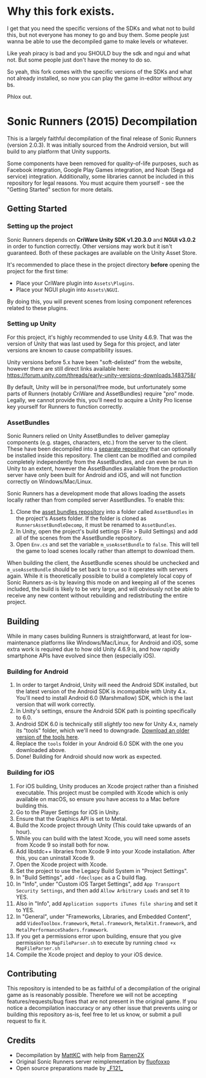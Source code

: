 # Why this fork exists.

I get that you need the specific versions of the SDKs and what not to build this, but not everyone has money to go and buy them. Some people just wanna be able to use the decompiled game to make levels or whatever.

Like yeah piracy is bad and you SHOULD buy the sdk and ngui and what not. But some people just don't have the money to do so.

So yeah, this fork comes with the specific versions of the SDKs and what not already installed, so now you can play the game in-editor without any bs.

Phlox out.

# Sonic Runners (2015) Decompilation

This is a largely faithful decompilation of the final release of Sonic Runners (version 2.0.3). It was initially sourced from the Android version, but will build to any platform that Unity supports.

Some components have been removed for quality-of-life purposes, such as Facebook integration, Google Play Games integration, and Noah (Sega ad service) integration. Additionally, some libraries cannot be included in this repository for legal reasons. You must acquire them yourself - see the "Getting Started" section for more details.

## Getting Started

### Setting up the project

Sonic Runners depends on **CriWare Unity SDK v1.20.3.0** and **NGUI v3.0.2** in order to function correctly. Other versions may work but it isn't guaranteed. Both of these packages are available on the Unity Asset Store.

It's recommended to place these in the project directory **before** opening the project for the first time:

- Place your CriWare plugin into `Assets\Plugins`.
- Place your NGUI plugin into `Assets\NGUI`.

By doing this, you will prevent scenes from losing component references related to these plugins.

### Setting up Unity

For this project, it's highly recommended to use Unity 4.6.9. That was the version of Unity that was last used by Sega for this project, and later versions are known to cause compatibility issues.

Unity versions before 5.x have been "soft-delisted" from the website, however there are still direct links available here: https://forum.unity.com/threads/early-unity-versions-downloads.1483758/

By default, Unity will be in personal/free mode, but unfortunately some parts of Runners (notably CriWare and AssetBundles) require "pro" mode. Legally, we cannot provide this, you'll need to acquire a Unity Pro license key yourself for Runners to function correctly.

### AssetBundles

Sonic Runners relied on Unity AssetBundles to deliver gameplay components (e.g. stages, characters, etc.) from the server to the client. These have been decompiled into a [separate repository](https://github.com/itsmattkc/RunnersAssetBundleDecomp) that can optionally be installed inside this repository. The client can be modified and compiled completely independently from the AssetBundles, and can even be run in Unity to an extent, however the AssetBundles available from the production server have only been built for Android and iOS, and will not function correctly on Windows/Mac/Linux.

Sonic Runners has a development mode that allows loading the assets locally rather than from compiled server AssetBundles. To enable this:

1. Clone the [asset bundles repository](https://github.com/itsmattkc/RunnersAssetBundleDecomp) into a folder called `AssetBundles` in the project's Assets folder. If the folder is cloned as `RunnersAssetBundleDecomp`, it must be renamed to `AssetBundles`.
1. In Unity, open the project's build settings (File > Build Settings) and add all of the scenes from the AssetBundle repository.
1. Open `Env.cs` and set the variable `m_useAssetBundle` to `false`. This will tell the game to load scenes locally rather than attempt to download them.

When building the client, the AssetBundle scenes should be unchecked and `m_useAssetBundle` should be set back to `true` so it operates with servers again. While it is theoretically possible to build a completely local copy of Sonic Runners as-is by leaving this mode on and keeping all of the scenes included, the build is likely to be very large, and will obviously not be able to receive any new content without rebuilding and redistributing the entire project.

## Building

While in many cases building Runners is straightforward, at least for low-maintenance platforms like Windows/Mac/Linux, for Android and iOS, some extra work is required due to how old Unity 4.6.9 is, and how rapidly smartphone APIs have evolved since then (especially iOS).

### Building for Android
1. In order to target Android, Unity will need the Android SDK installed, but the latest version of the Android SDK is incompatible with Unity 4.x. You'll need to install Android 6.0 (Marshmallow) SDK, which is the last version that will work correctly.
1. In Unity's settings, ensure the Android SDK path is pointing specifically to 6.0.
1. Android SDK 6.0 is technically still _slightly_ too new for Unity 4.x, namely its "tools" folder, which we'll need to downgrade. [Download an older version of the tools here](http://dl-ssl.google.com/android/repository/tools_r25.2.5-windows.zip).
1. Replace the `tools` folder in your Android 6.0 SDK with the one you downloaded above.
1. Done! Building for Android should now work as expected.

### Building for iOS
1. For iOS building, Unity produces an Xcode project rather than a finished executable. This project must be compiled with Xcode which is only available on macOS, so ensure you have access to a Mac before building this.
1. Go to the Player Settings for iOS in Unity.
1. Ensure that the Graphics API is set to Metal.
1. Build the Xcode project through Unity (This could take upwards of an hour).
1. While you can build with the latest Xcode, you will need some assets from Xcode 9 so install both for now.
1. Add libstdc++ libraries from Xcode 9 into your Xcode installation. After this, you can uninstall Xcode 9.
1. Open the Xcode project with Xcode.
1. Set the project to use the Legacy Build System in "Project Settings".
1. In "Build Settings", add `-fdeclspec` as a C build flag.
1. In "Info", under "Custom iOS Target Settings", add `App Transport Security Settings`, and then add `Allow Arbitrary Loads` and set it to YES.
1. Also in "Info", add `Application supports iTunes file sharing` and set it to YES.
1. In "General", under "Frameworks, Libraries, and Embedded Content", add `VideoToolbox.framework`, `Metal.framework`, `MetalKit.framework`, and `MetalPerformanceShaders.framework`.
1. If you get a permissions error upon building, ensure that you give permission to `MapFileParser.sh` to execute by running `chmod +x MapFileParser.sh`
1. Compile the Xcode project and deploy to your iOS device.

## Contributing

This repository is intended to be as faithful of a decompilation of the original game as is reasonably possible. Therefore we will not be accepting features/requests/bug fixes that are not present in the original game. If you notice a decompilation inaccuracy or any other issue that prevents using or building this repository as-is, feel free to let us know, or submit a pull request to fix it.

## Credits

- Decompilation by [MattKC](https://github.com/itsmattkc/) with help from [Ramen2X](https://github.com/ramen2x)
- Original Sonic Runners server reimplementation by [fluofoxxo](https://github.com/fluofoxxo/outrun)
- Open source preparations made by [\_F121_](https://github.com/F121Live)
